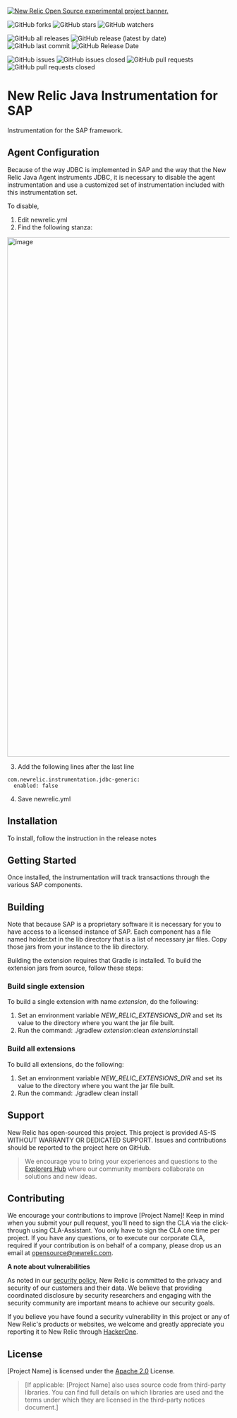 <a href="https://opensource.newrelic.com/oss-category/#new-relic-experimental"><picture><source media="(prefers-color-scheme: dark)" srcset="https://github.com/newrelic/opensource-website/raw/main/src/images/categories/dark/Experimental.png"><source media="(prefers-color-scheme: light)" srcset="https://github.com/newrelic/opensource-website/raw/main/src/images/categories/Experimental.png"><img alt="New Relic Open Source experimental project banner." src="https://github.com/newrelic/opensource-website/raw/main/src/images/categories/Experimental.png"></picture></a>


![GitHub forks](https://img.shields.io/github/forks/newrelic-experimental/newrelic-java-sap-bi?style=social)
![GitHub stars](https://img.shields.io/github/stars/newrelic-experimental/newrelic-java-sap-bi?style=social)
![GitHub watchers](https://img.shields.io/github/watchers/newrelic-experimental/newrelic-java-sap-bi?style=social)

![GitHub all releases](https://img.shields.io/github/downloads/newrelic-experimental/newrelic-java-sap-bi/total)
![GitHub release (latest by date)](https://img.shields.io/github/v/release/newrelic-experimental/newrelic-java-sap-bi)
![GitHub last commit](https://img.shields.io/github/last-commit/newrelic-experimental/newrelic-java-sap-bi)
![GitHub Release Date](https://img.shields.io/github/release-date/newrelic-experimental/newrelic-java-sap-bi)


![GitHub issues](https://img.shields.io/github/issues/newrelic-experimental/newrelic-java-sap-bi)
![GitHub issues closed](https://img.shields.io/github/issues-closed/newrelic-experimental/newrelic-java-sap-bi)
![GitHub pull requests](https://img.shields.io/github/issues-pr/newrelic-experimental/newrelic-java-sap-bi)
![GitHub pull requests closed](https://img.shields.io/github/issues-pr-closed/newrelic-experimental/newrelic-java-sap-bi)


# New Relic Java Instrumentation for SAP

Instrumentation for the SAP framework.  

## Agent Configuration
Because of the way JDBC is implemented in SAP and the way that the New Relic Java Agent instruments JDBC, it is necessary to disable the agent instrumentation and use a customized set of instrumentation included with this instrumentation set.
  
 To disable, 
 1. Edit newrelic.yml
 2. Find the following stanza:
<img width="1174" alt="image" src="https://user-images.githubusercontent.com/8822859/220480243-319308d3-4b4b-47d8-ad62-c18fc389dd7e.png">
  
  3. Add the following lines after the last line
  
    com.newrelic.instrumentation.jdbc-generic:
      enabled: false
  4. Save newrelic.yml
 

## Installation

To install, follow the instruction in the release notes
   
## Getting Started

Once installed, the instrumentation will track transactions through the various SAP components.

## Building

Note that because SAP is a proprietary software it is necessary for you to have access to a licensed instance of SAP.   Each component has a file named holder.txt in the lib directory that is a list of necessary jar files.   Copy those jars from your instance to the lib directory.   
   
Building the extension requires that Gradle is installed.
To build the extension jars from source, follow these steps:
### Build single extension
To build a single extension with name *extension*, do the following:
1. Set an environment variable *NEW_RELIC_EXTENSIONS_DIR* and set its value to the directory where you want the jar file built.
2. Run the command: ./gradlew *extension*:clean *extension*:install
### Build all extensions
To build all extensions, do the following:
1. Set an environment variable *NEW_RELIC_EXTENSIONS_DIR* and set its value to the directory where you want the jar file built.
2. Run the command: ./gradlew clean install

## Support

New Relic has open-sourced this project. This project is provided AS-IS WITHOUT WARRANTY OR DEDICATED SUPPORT. Issues and contributions should be reported to the project here on GitHub.

>We encourage you to bring your experiences and questions to the [Explorers Hub](https://discuss.newrelic.com) where our community members collaborate on solutions and new ideas.

## Contributing

We encourage your contributions to improve [Project Name]! Keep in mind when you submit your pull request, you'll need to sign the CLA via the click-through using CLA-Assistant. You only have to sign the CLA one time per project. If you have any questions, or to execute our corporate CLA, required if your contribution is on behalf of a company, please drop us an email at opensource@newrelic.com.

**A note about vulnerabilities**

As noted in our [security policy](../../security/policy), New Relic is committed to the privacy and security of our customers and their data. We believe that providing coordinated disclosure by security researchers and engaging with the security community are important means to achieve our security goals.

If you believe you have found a security vulnerability in this project or any of New Relic's products or websites, we welcome and greatly appreciate you reporting it to New Relic through [HackerOne](https://hackerone.com/newrelic).

## License

[Project Name] is licensed under the [Apache 2.0](http://apache.org/licenses/LICENSE-2.0.txt) License.

>[If applicable: [Project Name] also uses source code from third-party libraries. You can find full details on which libraries are used and the terms under which they are licensed in the third-party notices document.]
